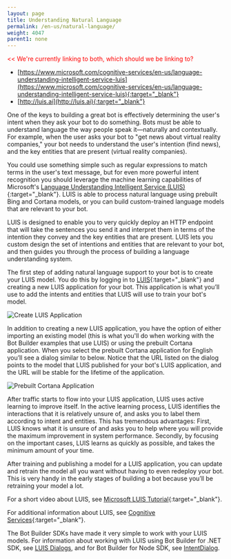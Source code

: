 ```yaml
---
layout: page
title: Understanding Natural Language
permalink: /en-us/natural-language/
weight: 4047
parent1: none
---
```


<span style="color:red"><< We're currently linking to both, which should we be linking to?

* [https://www.microsoft.com/cognitive-services/en-us/language-understanding-intelligent-service-luis](https://www.microsoft.com/cognitive-services/en-us/language-understanding-intelligent-service-luis){:target="_blank"}
* [http://luis.ai](http://luis.ai){:target="_blank"}

>></span>


One of the keys to building a great bot is effectively determining the user's intent when they ask your bot to do something. Bots must be able to understand language the way people speak it&mdash;naturally and contextually. For example, when the user asks your bot to "get news about virtual reality companies," your bot needs to understand the user's intention (find news), and the key entities that are present (virtual reality companies). 

You could use something simple such as regular expressions to match terms in the user's text message, but for even more powerful intent recognition you should leverage the machine learning capabilities of Microsoft's [Language Understanding Intelligent Service (LUIS)](https://www.luis.ai/){:target="_blank"}. LUIS is able to process natural language using prebuilt Bing and Cortana models, or you can build custom-trained language models that are relevant to your bot. 

LUIS is designed to enable you to very quickly deploy an HTTP endpoint that will take the sentences you send it and interpret them in terms of the intention they convey and the key entities that are present. LUIS lets you custom design the set of intentions and entities that are relevant to your bot, and then guides you through the process of building a language understanding system. 


The first step of adding natural language support to your bot is to create your LUIS model. You do this by logging in to [LUIS](http://luis.ai){:target="_blank"} and creating a new LUIS application for your bot. This application is what you’ll use to add the intents and entities that LUIS will use to train your bot's model.

![Create LUIS Application](/en-us/images/builder/builder-luis-create-app.png)

In addition to creating a new LUIS application, you have the option of either importing an existing model (this is what you'll do when working with the Bot Builder examples that use LUIS) or using the prebuilt Cortana application. When you select the prebuilt Cortana application for English you’ll see a dialog similar to below. Notice that the URL listed on the dialog points to the model that LUIS published for your bot's LUIS application, and the URL will be stable for the lifetime of the application. 

![Prebuilt Cortana Application](/en-us/images/builder/builder-luis-default-app.png)

After traffic starts to flow into your LUIS application, LUIS uses active learning to improve itself. In the active learning process, LUIS identifies the interactions that it is relatively unsure of, and asks you to label them according to intent and entities. This has tremendous advantages: First, LUIS knows what it is unsure of and asks you to help where you will provide the maximum improvement in system performance. Secondly, by focusing on the important cases, LUIS learns as quickly as possible, and takes the minimum amount of your time. 

After training and publishing a model for a LUIS application, you can update and retrain the model all you want without having to even redeploy your bot. This is very handy in the early stages of building a bot because you’ll be retraining your model a lot.

For a short video about LUIS, see [Microsoft LUIS Tutorial](https://vimeo.com/145499419){:target="_blank"}.

For additional information about LUIS, see [Cognitive Services](https://www.microsoft.com/cognitive-services/en-us/language-understanding-intelligent-service-luis){:target="_blank"}. 

The Bot Builder SDKs have made it very simple to work with your LUIS models. For information about working with LUIS using Bot Builder for .NET SDK, see [LUIS Dialogs](/en-us/csharp/builder/dialogs-luis/), and for Bot Builder for Node SDK, see [IntentDialog](/en-us/node/builder/chat/IntentDialog/).


